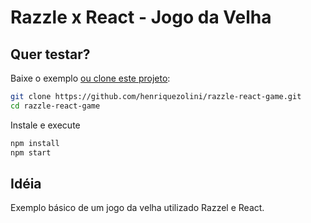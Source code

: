 # Razzle x React - Jogo da Velha

## Quer testar?

Baixe o exemplo [ou clone este projeto](https://github.com/henriquezolini/razzle-react-game.git):

```bash
git clone https://github.com/henriquezolini/razzle-react-game.git
cd razzle-react-game
```

Instale e execute

```bash
npm install
npm start
```

## Idéia

Exemplo básico de um jogo da velha utilizado Razzel e React.

